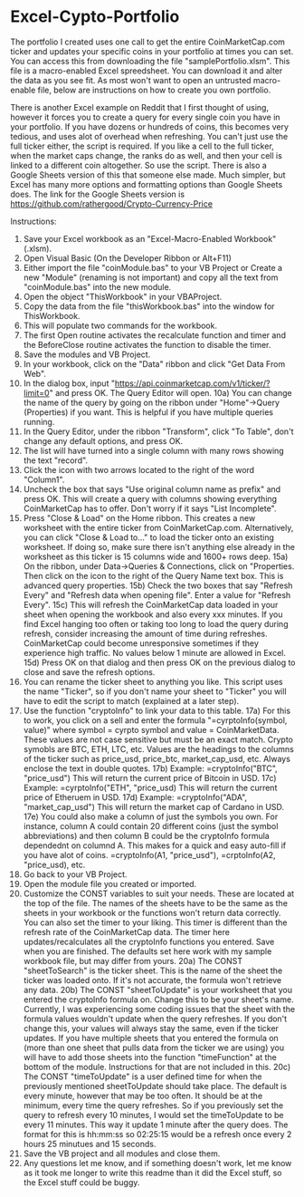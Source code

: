# Excel-Cypto-Portfolio

The portfolio I created uses one call to get the entire CoinMarketCap.com ticker and updates your specific coins in your portfolio at times you can set. You can access this from downloading the file "samplePortfolio.xlsm". This file is a macro-enabled Excel spreedsheet. You can download it and alter the data as you see fit. As most won't want to open an untrusted macro-enable file, below are instructions on how to create you own portfolio.

There is another Excel example on Reddit that I first thought of using, however it forces you to create a query for every single coin you have in your portfolio. If you have dozens or hundreds of coins, this becomes very tedious, and uses alot of overhead when refreshing. You can't just use the full ticker either, the script is required. If you like a cell to the full ticker, when the market caps change, the ranks do as well, and then your cell is linked to a different coin altogether. So use the script. There is also a Google Sheets version of this that someone else made. Much simpler, but Excel has many more options and formatting options than Google Sheets does. The link for the Google Sheets version is https://github.com/rathergood/Crypto-Currency-Price

Instructions:

1) Save your Excel workbook as an "Excel-Macro-Enabled Workbook" (.xlsm).
2) Open Visual Basic (On the Developer Ribbon or Alt+F11)
3) Either import the file "coinModule.bas" to your VB Project or Create a new "Module" (renaming is not important) and copy all the text from "coinModule.bas" into the new module.
4) Open the object "ThisWorkbook" in your VBAProject.
5) Copy the data from the file "thisWorkbook.bas" into the window for ThisWorkbook.
6) This will populate two commands for the workbook.
7) The first Open routine activates the recalculate function and timer and the BeforeClose routine activates the function to disable the timer.
8) Save the modules and VB Project.
9) In your workbook, click on the "Data" ribbon and click "Get Data From Web".
10) In the dialog box, input "https://api.coinmarketcap.com/v1/ticker/?limit=0" and press OK. The Query Editor will open.
  10a) You can change the name of the query by going on the ribbon under "Home"->Query (Properties) if you want. This is helpful if you have multiple queries running.
11) In the Query Editor, under the ribbon "Transform", click "To Table", don't change any default options, and press OK.
12) The list will have turned into a single column with many rows showing the text "record".
13) Click the icon with two arrows located to the right of the word "Column1".
14) Uncheck the box that says "Use original column name as prefix" and press OK. This will create a query with columns showing everything CoinMarketCap has to offer. Don't worry if it says "List Incomplete".
15) Press "Close & Load" on the Home ribbon. This creates a new worksheet with the entire ticker from CoinMarketCap.com. Alternatively, you can click "Close & Load to..." to load the ticker onto an existing worksheet. If doing so, make sure there isn't anything else already in the worksheet as this ticker is 15 columns wide and 1600+ rows deep.
  15a) On the ribbon, under Data->Queries & Connections, click on "Properties. Then click on the icon to the right of the Query Name text box. This is advanced query properties.
  15b) Check the two boxes that say "Refresh Every" and "Refresh data when opening file". Enter a value for "Refresh Every".
  15c) This will refresh the CoinMarketCap data loaded in your sheet when opening the workbook and also every xxx minutes. If you find Excel hanging too often or taking too long to load the query during refresh, consider increasing the amount of time during refreshes. CoinMarketCap could become unresponsive sometimes if they experience high traffic. No values below 1 minute are allowed in Excel.
  15d) Press OK on that dialog and then press OK on the previous dialog to close and save the refresh options.
16) You can rename the ticker sheet to anything you like. This script uses the name "Ticker", so if you don't name your sheet to "Ticker" you will have to edit the script to match (explained at a later step).
17) Use the function "cryptoInfo" to link your data to this table.
  17a) For this to work, you click on a sell and enter the formula "=cyrptoInfo(symbol, value)" where symbol = cyrpto symbol and value = CoinMarketData. These values are not case sensitive but must be an exact match. Crypto symobls are BTC, ETH, LTC, etc. Values are the headings to the columns of the ticker such as price_usd, price_btc, market_cap_usd, etc. Always enclose the text in double quotes.
  17b) Example: =cryptoInfo("BTC", "price_usd") This will return the current price of Bitcoin in USD.
  17c) Example: =cyrptoInfo("ETH", "price_usd) This will return the current price of Etheruem in USD.
  17d) Example: =cryptoInfo("ADA", "market_cap_usd") This will return the market cap of Cardano in USD.
  17e) You could also make a column of just the symbols you own. For instance, column A could contain 20 different coins (just the symbol abbreviations) and then column B could be the cryptoInfo formula dependednt on columnd A. This makes for a quick and easy auto-fill if you have alot of coins. =cryptoInfo(A1, "price_usd"), =crptoInfo(A2, "price_usd), etc.
18) Go back to your VB Project.
19) Open the module file you created or imported.
20) Customize the CONST variables to suit your needs. These are located at the top of the file. The names of the sheets have to be the same as the sheets in your workbook or the functions won't return data correctly. You can also set the timer to your liking. This timer is different than the refresh rate of the CoinMarketCap data. The timer here updates/recalculates all the cryptoInfo functions you entered. Save when you are finished. The defaults set here work with my sample workbook file, but may differ from yours.
  20a) The CONST "sheetToSearch" is the ticker sheet. This is the name of the sheet the ticker was loaded onto. If it's not accurate, the formula won't retrieve any data.
  20b) The CONST "sheetToUpdate" is your worksheet that you entered the cryptoInfo formula on. Change this to be your sheet's name. Currently, I was experiencing some coding issues that the sheet with the formula values wouldn't update when the query refreshes. If you don't change this, your values will always stay the same, even if the ticker updates. If you have multiple sheets that you entered the formula on (more than one sheet that pulls data from the ticker we are using) you will have to add those sheets into the function "timeFunction" at the bottom of the module. Instructions for that are not included in this.
  20c) The CONST "timeToUpdate" is a user defined time for when the previously mentioned sheetToUpdate should take place. The default is every minute, however that may be too often. It should be at the minimum, every time the query refreshes. So if you previously set the query to refresh every 10 minutes, I would set the timeToUpdate to be every 11 minutes. This way it update 1 minute after the query does. The format for this is hh:mm:ss so 02:25:15 would be a refresh once every 2 hours 25 minutues and 15 seconds.
21) Save the VB project and all modules and close them.
22) Any questions let me know, and if something doesn't work, let me know as it took me longer to write this readme than it did the Excel stuff, so the Excel stuff could be buggy.
